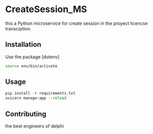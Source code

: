 # CreateSession_MS

this a Python microservice for create session in the proyect licencse transciption.

## Installation

Use the package [dotenv]

```bash
source env/bin/activate
```

## Usage

```python
pip install -r requirements.txt
uvicorn manage:app --reload
```

## Contributing
the best engineers of delphi
